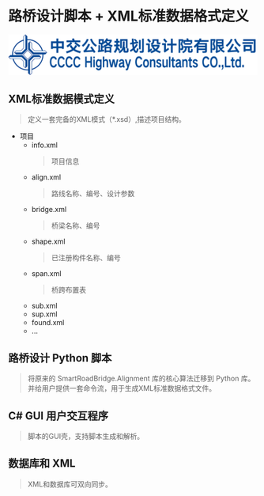 # 路桥设计脚本 + XML标准数据格式定义

![logo](doc/cccc.png)

## XML标准数据模式定义
>定义一套完备的XML模式（*.xsd）,描述项目结构。
- 项目
  - info.xml 
    > 项目信息
  - align.xml
    > 路线名称、编号、设计参数
  - bridge.xml
    > 桥梁名称、编号
  - shape.xml
    > 已注册构件名称、编号
  - span.xml
    > 桥跨布置表
  - sub.xml
  - sup.xml
  - found.xml
  - ...
  

## 路桥设计 Python 脚本
> 将原来的 SmartRoadBridge.Alignment 库的核心算法迁移到 Python 库。并给用户提供一套命令流，用于生成XML标准数据格式文件。

## C# GUI 用户交互程序
> 脚本的GUI壳，支持脚本生成和解析。

## 数据库和 XML
> XML和数据库可双向同步。


